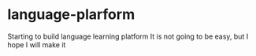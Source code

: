 # language-plarform
Starting to build language learning platform 
It is not going to be easy, but I hope I will make it











